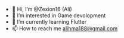 - 👋 Hi, I’m @Zexion16 (Ali) 
- 👀 I’m interested in Game devolopment
- 🌱 I’m currently learning Flutter
- 📫 How to reach me alihma188@gmail.com

<!---
Zexion16/Zexion16 is a ✨ special ✨ repository because its `README.md` (this file) appears on your GitHub profile.
You can click the Preview link to take a look at your changes.
--->
